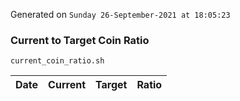 Generated on `Sunday 26-September-2021 at 18:05:23`

### Current to Target Coin Ratio
`current_coin_ratio.sh`

Date|Current|Target|Ratio
---|---|---|---
